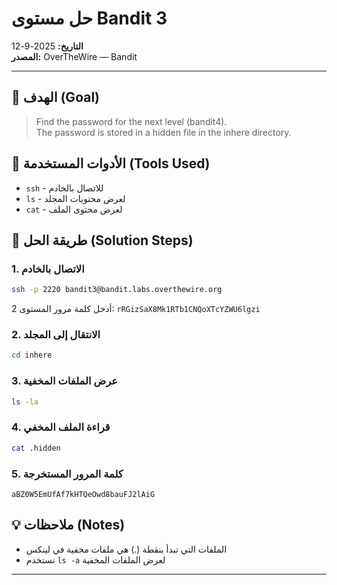 # حل مستوى Bandit 3
**التاريخ:** 2025-9-12  
**المصدر:** OverTheWire — Bandit  


---

## 🎯 الهدف (Goal)
> Find the password for the next level (bandit4).  
> The password is stored in a hidden file in the inhere directory.

## 🔧 الأدوات المستخدمة (Tools Used)
- `ssh` - للاتصال بالخادم
- `ls` - لعرض محتويات المجلد
- `cat` - لعرض محتوى الملف

## 🚀 طريقة الحل (Solution Steps)

### 1. الاتصال بالخادم
```bash
ssh -p 2220 bandit3@bandit.labs.overthewire.org
```
أدخل كلمة مرور المستوى 2: `rRGizSaX8Mk1RTb1CNQoXTcYZWU6lgzi`

### 2. الانتقال إلى المجلد
```bash
cd inhere
```

### 3. عرض الملفات المخفية
```bash
ls -la
```

### 4. قراءة الملف المخفي
```bash
cat .hidden
```

### 5. كلمة المرور المستخرجة
```
aBZ0W5EmUfAf7kHTQeOwd8bauFJ2lAiG
```

## 💡 ملاحظات (Notes)
- الملفات التي تبدأ بنقطة (.) هي ملفات مخفية في لينكس
- نستخدم `ls -a` لعرض الملفات المخفية

---